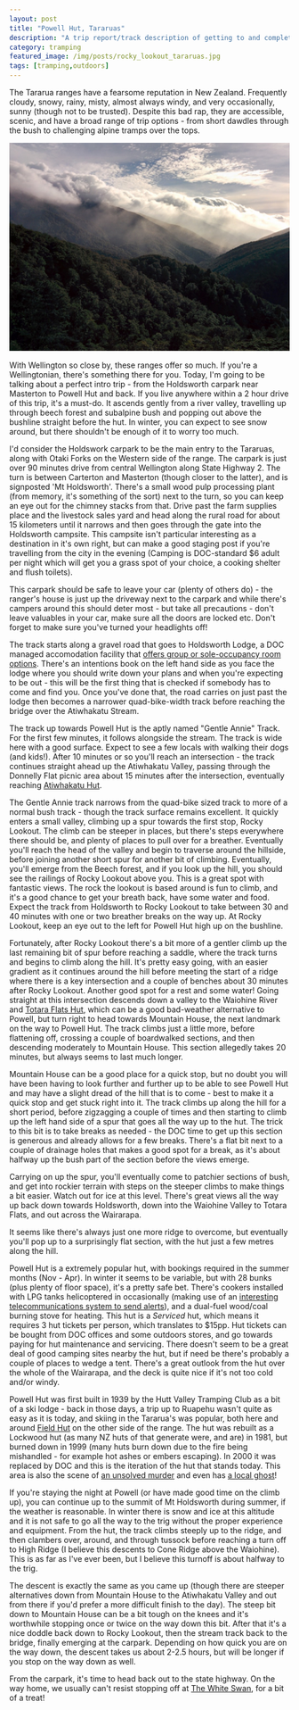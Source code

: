 ```yaml
---
layout: post
title: "Powell Hut, Tararuas"
description: "A trip report/track description of getting to and completing the walk up to Powell Hut in the Tararua Forest Park via the Gentle Annie Track"
category: tramping
featured_image: /img/posts/rocky_lookout_tararuas.jpg
tags: [tramping,outdoors]
---
```


The Tararua ranges have a fearsome reputation in New Zealand. Frequently cloudy, snowy, rainy, misty, almost always windy, and very occasionally, sunny (though not to be trusted). Despite this bad rap, they are accessible, scenic, and have a broad range of trip options - from short dawdles through the bush to challenging alpine tramps over the tops.

![View from Rocky Lookout, Tararua Forest Parkr](/img/posts/rocky_lookout_tararuas.jpg)
 
With Wellington so close by, these ranges offer so much. If you're a Wellingtonian, there's something there for you. Today, I'm going to be talking about a perfect intro trip - from the Holdsworth carpark near Masterton to Powell Hut and back. If you live anywhere within a 2 hour drive of this trip, it's a must-do. It ascends gently from a river valley, travelling up through beech forest and subalpine bush and popping out above the bushline straight before the hut. In winter, you can expect to see snow around, but there shouldn't be enough of it to worry too much.

I'd consider the Holdswork carpark to be the main entry to the Tararuas, along with Otaki Forks on the Western side of the range. The carpark is just over 90 minutes drive from central Wellington along State Highway 2. The turn is between Carterton and Masterton (though closer to the latter), and is signposted 'Mt Holdsworth'. There's a small wood pulp processing plant (from memory, it's something of the sort) next to the turn, so you can keep an eye out for the chimney stacks from that. Drive past the farm supplies place and the livestock sales yard and head along the rural road for about 15 kilometers until it narrows and then goes through the gate into the Holdsworth campsite. This campsite isn't particular interesting as a destination in it's own right, but can make a good staging post if you're travelling from the city in the evening (Camping is DOC-standard $6 adult per night which will get you a grass spot of your choice, a cooking shelter and flush toilets).

This carpark should be safe to leave your car (plenty of others do) - the ranger's house is just up the driveway next to the carpark and while there's campers around this should deter most - but take all precautions - don't leave valuables in your car, make sure all the doors are locked etc. Don't forget to make sure you've turned your headlights off!

The track starts along a gravel road that goes to Holdsworth Lodge, a DOC managed accomodation facility that [offers group or sole-occupancy room options](http://www.doc.govt.nz/parks-and-recreation/places-to-go/wellington-kapiti/places/tararua-forest-park/things-to-do/lodges/holdsworth-lodge/). There's an intentions book on the left hand side as you face the lodge where you should write down your plans and when you're expecting to be out - this will be the first thing that is checked if somebody has to come and find you. Once you've done that, the road carries on just past the lodge then becomes a narrower quad-bike-width track before reaching the bridge over the Atiwhakatu Stream.

The track up towards Powell Hut is the aptly named "Gentle Annie" Track. For the first few minutes, it follows alongside the stream. The track is wide here with a good surface. Expect to see a few locals with walking their dogs (and kids!). After 10 minutes or so you'll reach an intersection - the track continues straight ahead up the Atiwhakatu Valley, passing through the Donnelly Flat picnic area about 15 minutes after the intersection, eventually reaching [Atiwhakatu Hut]().

The Gentle Annie track narrows from the quad-bike sized track to more of a normal bush track - though the track surface remains excellent. It quickly enters a small valley, climbing up a spur towards the first stop, Rocky Lookout. The climb can be steeper in places, but there's steps everywhere there should be, and plenty of places to pull over for a breather. Eventually you'll reach the head of the valley and begin to traverse around the hillside, before joining another short spur for another bit of climbing. Eventually, you'll emerge from the Beech forest, and if you look up the hill, you should see the railings of Rocky Lookout above you. This is a great spot with fantastic views. The rock the lookout is based around is fun to climb, and it's a good chance to get your breath back, have some water and food. Expect the track from Holdsworth to Rocky Lookout to take between 30 and 40 minutes with one or two breather breaks on the way up. At Rocky Lookout, keep an eye out to the left for Powell Hut high up on the bushline.

Fortunately, after Rocky Lookout there's a bit more of a gentler climb up the last remaining bit of spur before reaching a saddle, where the track turns and begins to climb along the hill. It's pretty easy going, with an easier gradient as it continues around the hill before meeting the start of a ridge where there is a key intersection and a couple of benches about 30 minutes after Rocky Lookout. Another good spot for a rest and some water! Going straight at this intersection descends down a valley to the Waiohine River and [Totara Flats Hut](), which can be a good bad-weather alternative to Powell, but turn right to head towards Mountain House, the next landmark on the way to Powell Hut. The track climbs just a little more, before flattening off, crossing a couple of boardwalked sections, and then descending moderately to Mountain House. This section allegedly takes 20 minutes, but always seems to last much longer.

Mountain House can be a good place for a quick stop, but no doubt you will have been having to look further and further up to be able to see Powell Hut and may have a slight dread of the hill that is to come - best to make it a quick stop and get stuck right into it. The track climbs up along the hill for a short period, before zigzagging a couple of times and then starting to climb up the left hand side of a spur that goes all the way up to the hut. The trick to this bit is to take breaks as needed - the DOC time to get up this section is generous and already allows for a few breaks. There's a flat bit next to a couple of drainage holes that makes a good spot for a break, as it's about halfway up the bush part of the section before the views emerge.

Carrying on up the spur, you'll eventually come to patchier sections of bush, and get into rockier terrain with steps on the steeper climbs to make things a bit easier. Watch out for ice at this level. There's great views all the way up back down towards Holdsworth, down into the Waiohine Valley to Totara Flats, and out across the Wairarapa. 

It seems like there's always just one more ridge to overcome, but eventually you'll pop up to a surprisingly flat section, with the hut just a few metres along the hill. 

Powell Hut is a extremely popular hut, with bookings required in the summer months (Nov - Apr). In winter it seems to be variable, but with 28 bunks (plus plenty of floor space), it's a pretty safe bet. There's cookers installed with LPG tanks helicoptered in occasionally (making use of an [interesting telecommunications system to send alerts](www.gw.govt.nz/Remote-gas-monitoring-system-for-Powell-Hut/)), and a dual-fuel wood/coal burning stove for heating. This hut is a _Serviced_ hut, which means it requires 3 hut tickets per person, which translates to $15pp. Hut tickets can be bought from DOC offices and some outdoors stores, and go towards paying for hut maintenance and servicing. There doesn't seem to be a great deal of good camping sites nearby the hut, but if need be there's probably a couple of places to wedge a tent. There's a great outlook from the hut over the whole of the Wairarapa, and the deck is quite nice if it's not too cold and/or windy. 

Powell Hut was first built in 1939 by the Hutt Valley Tramping Club as a bit of a ski lodge - back in those days, a trip up to Ruapehu wasn't quite as easy as it is today, and skiing in the Tararua's was popular, both here and around [Field Hut](http://www.doc.govt.nz/parks-and-recreation/places-to-go/wellington-kapiti/places/tararua-forest-park/things-to-do/huts/field-hut-historic/) on the other side of the range. The hut was rebuilt as a Lockwood hut (as many NZ huts of that generate were, and are) in 1981, but burned down in 1999 (many huts burn down due to the fire being mishandled - for example hot ashes or embers escaping). In 2000 it was replaced by DOC and this is the iteration of the hut that stands today. This area is also the scene of [an unsolved murder](http://www.nzherald.co.nz/nz/news/article.cfm?c_id=1&objectid=161735) and even has [a local ghost](http://www.teara.govt.nz/en/photograph/12128/cedric-the-ghost)!

If you're staying the night at Powell (or have made good time on the climb up), you can continue up to the summit of Mt Holdsworth during summer, if the weather is reasonable. In winter there is snow and ice at this altitude and it is not safe to go all the way to the trig without the proper experience and equipment. From the hut, the track climbs steeply up to the ridge, and then clambers over, around, and through tussock before reaching a turn off to High Ridge (I believe this descents to Cone Ridge above the Waiohine). This is as far as I've ever been, but I believe this turnoff is about halfway to the trig.

The descent is exactly the same as you came up (though there are steeper alternatives down from Mountain House to the Atiwhakatu Valley and out from there if you'd prefer a more difficult finish to the day). The steep bit down to Mountain House can be a bit tough on the knees and it's worthwhile stopping once or twice on the way down this bit. After that it's a nice doddle back down to Rocky Lookout, then the stream track back to the bridge, finally emerging at the carpark. Depending on how quick you are on the way down, the descent takes us about 2-2.5 hours, but will be longer if you stop on the way down as well.

From the carpark, it's time to head back out to the state highway. On the way home, we usually can't resist stopping off at [The White Swan](http://www.thewhiteswan.co.nz/), for a bit of a treat!